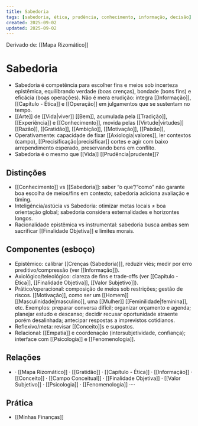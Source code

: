 ```yaml
---
title: Sabedoria
tags: [sabedoria, ética, prudência, conhecimento, informação, decisão]
created: 2025-09-02
updated: 2025-09-02
---
```

Derivado de: [[Mapa Rizomático]]
# Sabedoria
- Sabedoria é competência para escolher fins e meios sob incerteza epistêmica, equilibrando verdade (boas crenças), bondade (bons fins) e eficácia (boas operações). Não é mera erudição: integra [[Informação]], [[Capítulo - Ética]] e [[Operação]] em julgamentos que se sustentam no tempo.
- [[Arte]] de [[Vida|viver]] [[Bem]], acumulada pela [[Tradição]], [[Experiência]] e [[Conhecimento]], movida pelas [[Virtude|virtudes]] [[Razão]], [[Gratidão]], [[Ambição]], [[Motivação]], [[Paixão]], 
- Operativamente: capacidade de fixar [[Axiologia|valores]], ler contextos (campo), [[Precisificação|precisificar]] cortes e agir com baixo arrependimento esperado, preservando bens em conflito.
- Sabedoria é o mesmo que [[Vida]] [[Prudência|prudente]]?

## Distinções
- [[Conhecimento]] vs [[Sabedoria]]: saber “o que”/“como” não garante boa escolha de meios/fins em contexto; sabedoria adiciona avaliação e timing.
- Inteligência/astúcia vs Sabedoria: otimizar metas locais ≠ boa orientação global; sabedoria considera externalidades e horizontes longos.
- Racionalidade epistêmica vs instrumental: sabedoria busca ambas sem sacrificar [[Finalidade Objetiva]] e limites morais.

## Componentes (esboço)
- Epistêmico: calibrar [[Crenças (Sabedoria)]], reduzir viés; medir por erro preditivo/compressão (ver [[Informação]]).
- Axiológico/teleológico: clareza de fins e trade‑offs (ver [[Capítulo - Ética]], [[Finalidade Objetiva]], [[Valor Subjetivo]]).
- Prático/operacional: composição de meios sob restrições; gestão de riscos. [[Motivação]], como ser um [[Homem]] [[Masculinidade|masculino]], uma [[Mulher]] [[Feminilidade|feminina]], etc. Exemplos: preparar conversa difícil; organizar orçamento e agenda; planejar estudo e descanso; decidir recusar oportunidade atraente porém desalinhada; antecipar respostas a imprevistos cotidianos.
- Reflexivo/meta: revisar [[Conceito]]s e supostos.
- Relacional: [[Empatia]] e coordenação (intersubjetividade, confiança); interface com [[Psicologia]] e [[Fenomenologia]].

## Relações
- · [[Mapa Rizomático]] · [[Gratidão]] · [[Capítulo - Ética]] · [[Informação]] · [[Conceito]] · [[Campo Conceitual]] · [[Finalidade Objetiva]] · [[Valor Subjetivo]] · [[Psicologia]] · [[Fenomenologia]] ····


## Prática

* [[Minhas Finanças]]